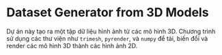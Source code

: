 # Dataset Generator from 3D Models

Dự án này tạo ra một tập dữ liệu hình ảnh từ các mô hình 3D. Chương trình sử dụng các thư viện như `trimesh`, `pyrender`, và `numpy` để tải, biến đổi và render các mô hình 3D thành các hình ảnh 2D.